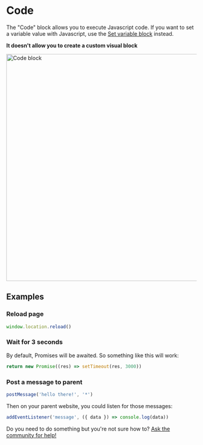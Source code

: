 # Code

The "Code" block allows you to execute Javascript code. If you want to set a variable value with Javascript, use the [Set variable block](./set-variable) instead.

**It doesn't allow you to create a custom visual block**

<img src="/img/blocks/logic/code.png" width="600" alt="Code block"/>

## Examples

### Reload page

```js
window.location.reload()
```

### Wait for 3 seconds

By default, Promises will be awaited. So something like this will work:

```js
return new Promise((res) => setTimeout(res, 3000))
```

### Post a message to parent

```js
postMessage('hello there!', '*')
```

Then on your parent website, you could listen for those messages:

```js
addEventListener('message', ({ data }) => console.log(data))
```

Do you need to do something but you're not sure how to? [Ask the community for help!](https://www.facebook.com/groups/typebot)
